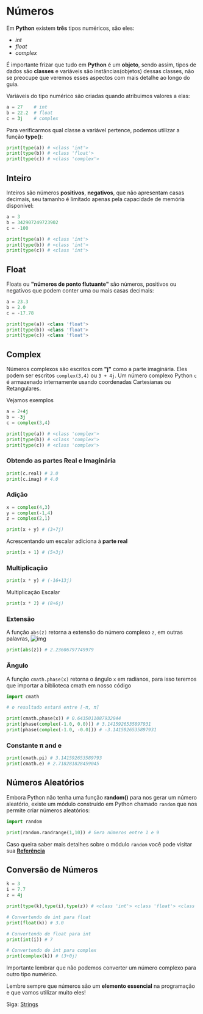 # Números

Em **Python** existem **três** tipos numéricos, são eles:

- *int*
- *float*
- *complex*

É importante frizar que tudo em **Python** é um **objeto**, sendo assim, tipos de dados são **classes** e variáveis são instâncias(objetos) dessas classes, não se preocupe que veremos esses aspectos com mais detalhe ao longo do guia.

Variáveis do tipo numérico são criadas quando atribuimos valores a elas:

```python
a = 27    # int
b = 22.2  # float
c = 3j    # complex
```

Para verificarmos qual classe a variável pertence, podemos utilizar a função **type()**:

```python
print(type(a)) # <class 'int'>
print(type(b)) # <class 'float'>
print(type(c)) # <class 'complex'>
```

## Inteiro

Inteiros são números **positivos**, **negativos**, que não apresentam casas decimais, seu tamanho é limitado apenas pela capacidade de memória disponível:

```python
a = 3
b = 342907249723902
c = -100

print(type(a)) # <class 'int'>
print(type(b)) # <class 'int'>
print(type(c)) # <class 'int'>
```

## Float

Floats ou **"números de ponto flutuante"** são números, positivos ou negativos que podem conter uma ou mais casas decimais:

```python
a = 23.3
b = 2.0
c = -17.78

print(type(a)) <class 'float'>
print(type(b)) <class 'float'>
print(type(c)) <class 'float'>
```

## Complex

Números complexos são escritos com **"j"** como a parte imaginária. Eles podem ser escritos `complex(3,4)` ou `3 + 4j`. Um número complexo Python `c` é armazenado internamente usando coordenadas Cartesianas ou Retangulares.

Vejamos exemplos

```python
a = 2+4j
b = -3j
c = complex(3,4)

print(type(a)) # <class 'complex'>
print(type(b)) # <class 'complex'>
print(type(c)) # <class 'complex'>
```

### Obtendo as partes **Real** e **Imaginária**

```python
print(c.real) # 3.0
print(c.imag) # 4.0
```

### Adição

```python
x = complex(4,3)
y = complex(-1,4)
z = complex(2,1)

print(x + y) # (3+7j)
```

Acrescentando um escalar adiciona à **parte real**

```python
print(x + 1) # (5+3j)
```

### Multiplicação

```python
print(x * y) # (-16+13j)
```

Multiplicação Escalar

```python
print(x * 2) # (8+6j) 
```

### Extensão

A função `abs(z)` retorna a extensão do número complexo `z`, em outras palavras, ![img](https://www2.clarku.edu/faculty/djoyce/complex/abs1.gif) 

```python
print(abs(z)) # 2.23606797749979
```

### Ângulo

A função `cmath.phase(x)` retorna o ângulo `x` em radianos, para isso teremos que importar a biblioteca cmath em nosso código

```python
import cmath

# o resultado estará entre [-π, π]

print(cmath.phase(x)) # 0.6435011087932844
print(phase(complex(-1.0, 0.0))) # 3.1415926535897931
print(phase(complex(-1.0, -0.0))) # -3.1415926535897931
```

### Constante π and e

```python
print(cmath.pi) # 3.141592653589793
print(cmath.e) # 2.718281828459045
```

## Números Aleatórios

Embora Python não tenha uma função **random()** para nos gerar um número aleatório, existe um módulo construído em Python chamado `random` que nos permite criar números aleatórios:

```python
import random

print(random.randrange(1,10)) # Gera números entre 1 e 9
```

Caso queira saber mais detalhes sobre o módulo `random` você pode visitar sua **[Referência](https://www.w3schools.com/python/module_random.asp)**

## Conversão de Números

```python
k = 3
i = 7.7
z = 4j

print(type(k),type(i),type(z)) # <class 'int'> <class 'float'> <class 'complex'>

# Convertendo de int para float
print(float(k)) # 3.0

# Convertendo de float para int
print(int(i)) # 7

# Convertendo de int para complex
print(complex(k)) # (3+0j)
```

Importante lembrar que não podemos converter um número complexo para outro tipo numérico.

Lembre sempre que números são um **elemento essencial** na programação e que vamos utilizar muito eles!

Siga: [Strings](https://github.com/the-akira/Python-Iluminado/blob/master/Capitulos/06.Strings.md)
